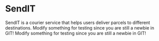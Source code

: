 # SendIT
SendIT is a courier service that helps users deliver parcels to different destinations.
Modify something for testing since you are still a newbie in GIT!
Modify something for testing since you are still a newbie in GIT!
